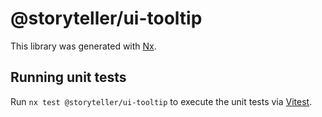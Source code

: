 # @storyteller/ui-tooltip

This library was generated with [Nx](https://nx.dev).

## Running unit tests

Run `nx test @storyteller/ui-tooltip` to execute the unit tests via [Vitest](https://vitest.dev/).
